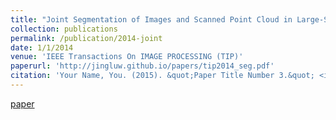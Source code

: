 ```yaml
---
title: "Joint Segmentation of Images and Scanned Point Cloud in Large-Scale Street Scenes with Low Annotation Cost"
collection: publications
permalink: /publication/2014-joint
date: 1/1/2014
venue: 'IEEE Transactions On IMAGE PROCESSING (TIP)'
paperurl: 'http://jingluw.github.io/papers/tip2014_seg.pdf'
citation: 'Your Name, You. (2015). &quot;Paper Title Number 3.&quot; <i>Journal 1</i>. 1(3).'
---
```


<a href='http://jingluw.github.io/papers/tip2014_seg.pdf'>paper</a>

<!-- Recommended citation: Your Name, You. (2015). "Paper Title Number 3." <i>Journal 1</i>. 1(3). -->